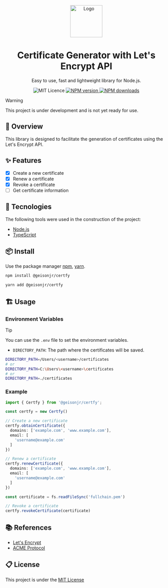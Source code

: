 <p align="center">
  <a href="https://geison.dev/">
    <img width="100" src="https://geison.dev/assets/icons/logo.svg" alt="Logo" />
  </a>
</p>

<h1 align="center">
  Certificate Generator with Let's Encrypt API
</h1>
<div align="center">

Easy to use, fast and lightweight library for Node.js.

<a>
  <img src="https://img.shields.io/github/license/geisonjr/certfy?style=flat" alt="MIT Licence" />
</a>
<a href="https://www.npmjs.com/package/@geisonjr/certfy">
  <img src="https://img.shields.io/npm/v/@geisonjr/certfy?style=flat-square" alt="NPM version" />
</a>
<a href="https://www.npmjs.com/package/@geisonjr/certfy">
  <img src="https://img.shields.io/npm/dt/@geisonjr/certfy?style=flat-square" alt="NPM downloads" />
</a>
</div>

> [!WARNING]
> This project is under development and is not yet ready for use.

## 🌱 Overview

This library is designed to facilitate the generation of certificates using the Let's Encrypt API.

## ✨ Features

- [x] Create a new certificate
- [x] Renew a certificate
- [x] Revoke a certificate
- [ ] Get certificate information

## 🚀 Tecnologies

The following tools were used in the construction of the project:

- [Node.js](https://nodejs.org/en/)
- [TypeScript](https://www.typescriptlang.org/)

## 📦 Install

Use the package manager [npm](https://docs.npmjs.com/),
[yarn](https://classic.yarnpkg.com/lang/en/docs/).

```bash
npm install @geisonjr/certfy
```

```bash
yarn add @geisonjr/certfy
```

## 🏗️ Usage

### Environment Variables

> [!TIP]
> You can use the `.env` file to set the environment variables.
> 
> - `DIRECTORY_PATH`: The path where the certificates will be saved.

```bash
DIRECTORY_PATH=/Users/<username>/certificates
# or
DIRECTORY_PATH=C:\Users\<username>\certificates
# or
DIRECTORY_PATH=./certificates
```

### Example

```typescript
import { Certfy } from '@geisonjr/certfy';

const certfy = new Certfy()

// Create a new certificate
certfy.obtainCertificate({
  domains: ['example.com', 'www.example.com'],
  email: [
    'username@example.com'
  ]
})

// Renew a certificate
certfy.renewCertificate({
  domains: ['example.com', 'www.example.com'],
  email: [
    'username@example.com'
  ]
})

const certificate = fs.readFileSync('fullchain.pem')

// Revoke a certificate
certfy.revokeCertificate(certificate)
```

## 📚 References

- [Let's Encrypt](https://letsencrypt.org/docs)
- [ACME Protocol](https://tools.ietf.org/html/rfc8555)

## 📋 License

This project is under the
[MIT License](https://github.com/geisonjr/certfy/blob/master/LICENSE)
